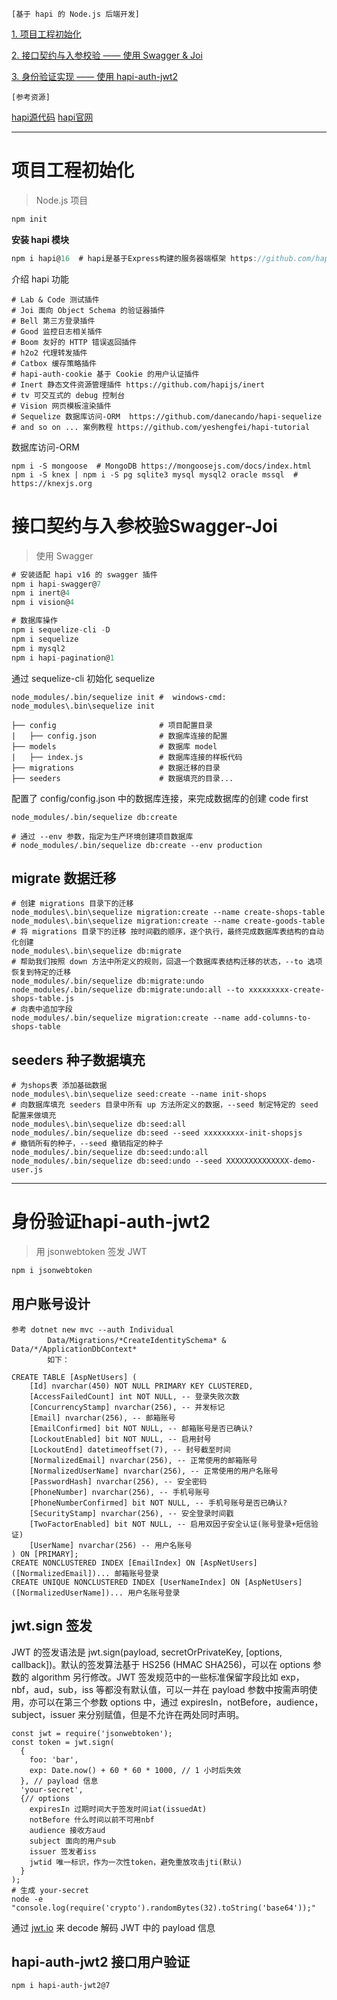 `[基于 hapi 的 Node.js 后端开发]`

[1. 项目工程初始化](#项目工程初始化) 

[2. 接口契约与入参校验 —— 使用 Swagger & Joi](#接口契约与入参校验Swagger-Joi) 

[3. 身份验证实现 —— 使用 hapi-auth-jwt2](#身份验证hapi-auth-jwt2) 

`[参考资源]`

  [hapi源代码](https://github.com/hapijs/hapi) [hapi官网](https://hapijs.com)

---


# **项目工程初始化**

> Node.js 项目

````javascript
npm init
````

**安装 hapi 模块**

````javascript
npm i hapi@16  # hapi是基于Express构建的服务器端框架 https://github.com/hapijs/hapi  https://hapijs.com
````

介绍 hapi 功能

```
# Lab & Code 测试插件
# Joi 面向 Object Schema 的验证器插件
# Bell 第三方登录插件
# Good 监控日志相关插件
# Boom 友好的 HTTP 错误返回插件
# h2o2 代理转发插件
# Catbox 缓存策略插件
# hapi-auth-cookie 基于 Cookie 的用户认证插件
# Inert 静态文件资源管理插件 https://github.com/hapijs/inert
# tv 可交互式的 debug 控制台
# Vision 网页模板渲染插件
# Sequelize 数据库访问-ORM  https://github.com/danecando/hapi-sequelize
# and so on ... 案例教程 https://github.com/yeshengfei/hapi-tutorial
```

数据库访问-ORM

```
npm i -S mongoose  # MongoDB https://mongoosejs.com/docs/index.html
npm i -S knex | npm i -S pg sqlite3 mysql mysql2 oracle mssql  # https://knexjs.org
```



# **接口契约与入参校验Swagger-Joi**

> 使用 Swagger

```javascript
# 安装适配 hapi v16 的 swagger 插件
npm i hapi-swagger@7
npm i inert@4
npm i vision@4

# 数据库操作
npm i sequelize-cli -D
npm i sequelize
npm i mysql2
npm i hapi-pagination@1
```

通过 sequelize-cli 初始化 sequelize

```
node_modules/.bin/sequelize init #  windows-cmd: node_modules\.bin\sequelize init

├── config                       # 项目配置目录
|   ├── config.json              # 数据库连接的配置
├── models                       # 数据库 model
|   ├── index.js                 # 数据库连接的样板代码
├── migrations                   # 数据迁移的目录
├── seeders                      # 数据填充的目录...
```

配置了 config/config.json 中的数据库连接，来完成数据库的创建 code first

```
node_modules/.bin/sequelize db:create

# 通过 --env 参数，指定为生产环境创建项目数据库
# node_modules/.bin/sequelize db:create --env production
```

## migrate 数据迁移

```
# 创建 migrations 目录下的迁移
node_modules\.bin\sequelize migration:create --name create-shops-table
node_modules\.bin\sequelize migration:create --name create-goods-table
# 将 migrations 目录下的迁移 按时间戳的顺序，逐个执行，最终完成数据库表结构的自动化创建
node_modules\.bin\sequelize db:migrate
# 帮助我们按照 down 方法中所定义的规则，回退一个数据库表结构迁移的状态，--to 选项恢复到特定的迁移
node_modules/.bin/sequelize db:migrate:undo
node_modules/.bin/sequelize db:migrate:undo:all --to xxxxxxxxx-create-shops-table.js
# 向表中追加字段
node_modules/.bin/sequelize migration:create --name add-columns-to-shops-table
```

## seeders 种子数据填充

```
# 为shops表 添加基础数据
node_modules\.bin\sequelize seed:create --name init-shops
# 向数据库填充 seeders 目录中所有 up 方法所定义的数据，--seed 制定特定的 seed 配置来做填充
node_modules\.bin\sequelize db:seed:all
node_modules/.bin/sequelize db:seed --seed xxxxxxxxx-init-shopsjs
# 撤销所有的种子，--seed 撤销指定的种子
node_modules/.bin/sequelize db:seed:undo:all
node_modules/.bin/sequelize db:seed:undo --seed XXXXXXXXXXXXXX-demo-user.js
```



****

# **身份验证hapi-auth-jwt2**

> 用 jsonwebtoken 签发 JWT

```javascript
npm i jsonwebtoken
```

## 用户账号设计

    参考 dotnet new mvc --auth Individual
       　　　Data/Migrations/*CreateIdentitySchema* & Data/*/ApplicationDbContext*
       　　　如下：
~~~
CREATE TABLE [AspNetUsers] (
	[Id] nvarchar(450) NOT NULL PRIMARY KEY CLUSTERED, 
	[AccessFailedCount] int NOT NULL, -- 登录失败次数
	[ConcurrencyStamp] nvarchar(256), -- 并发标记
	[Email] nvarchar(256), -- 邮箱账号
	[EmailConfirmed] bit NOT NULL, -- 邮箱账号是否已确认?
	[LockoutEnabled] bit NOT NULL, -- 启用封号
	[LockoutEnd] datetimeoffset(7), -- 封号截至时间
	[NormalizedEmail] nvarchar(256), -- 正常使用的邮箱账号
	[NormalizedUserName] nvarchar(256), -- 正常使用的用户名账号
	[PasswordHash] nvarchar(256), -- 安全密码
	[PhoneNumber] nvarchar(256), -- 手机号账号
	[PhoneNumberConfirmed] bit NOT NULL, -- 手机号账号是否已确认?
	[SecurityStamp] nvarchar(256), -- 安全登录时间戳
	[TwoFactorEnabled] bit NOT NULL, -- 启用双因子安全认证(账号登录+短信验证)
	[UserName] nvarchar(256) -- 用户名账号
) ON [PRIMARY];
CREATE NONCLUSTERED INDEX [EmailIndex] ON [AspNetUsers] ([NormalizedEmail])... 邮箱账号登录
CREATE UNIQUE NONCLUSTERED INDEX [UserNameIndex] ON [AspNetUsers] ([NormalizedUserName])... 用户名账号登录
~~~

## jwt.sign 签发

JWT 的签发语法是 jwt.sign(payload, secretOrPrivateKey, [options, callback])。默认的签发算法基于 HS256 (HMAC SHA256)，可以在 options 参数的 algorithm 另行修改。JWT 签发规范中的一些标准保留字段比如 exp，nbf，aud，sub，iss 等都没有默认值，可以一并在 payload 参数中按需声明使用，亦可以在第三个参数 options 中，通过 expiresIn，notBefore，audience，subject，issuer 来分别赋值，但是不允许在两处同时声明。

```
const jwt = require('jsonwebtoken');
const token = jwt.sign(
  {
    foo: 'bar',
    exp: Date.now() + 60 * 60 * 1000, // 1 小时后失效
  }, // payload 信息
  'your-secret',
  {// options 
    expiresIn 过期时间大于签发时间iat(issuedAt)
    notBefore 什么时间以前不可用nbf
    audience 接收方aud
    subject 面向的用户sub
    issuer 签发者iss
    jwtid 唯一标识，作为一次性token，避免重放攻击jti(默认)
  }
);
# 生成 your-secret
node -e "console.log(require('crypto').randomBytes(32).toString('base64'));"
```


通过 [jwt.io](https://jwt.io) 来 decode 解码 JWT 中的 payload 信息

## hapi-auth-jwt2 接口用户验证

```
npm i hapi-auth-jwt2@7
```


